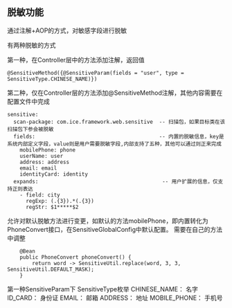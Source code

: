 ## 脱敏功能
通过注解+AOP的方式，对敏感字段进行脱敏

有两种脱敏的方式

第一种，在Controller层中的方法添加注解，返回值
```
@SensitiveMethod({@SensitiveParam(fields = "user", type = SensitiveType.CHINESE_NAME)})
```

第二种，仅在Controller层的方法添加@SensitiveMethod注解，其他内容需要在配置文件中完成
```
sensitive:
  scan-package: com.ice.framework.web.sensitive  -- 扫描包，如果目标类在该扫描包下参会被脱敏
  fields:                                        -- 内置的脱敏信息，key是系统内部定义字段，value则是用户需要脱敏字段,内部支持了五种，其他可以通过则正来完成
    mobilePhone: phone
    userName: user
    address: address
    email: email
    identityCard: identity
  expands:                                        -- 用户扩展的信息，仅支持正则表达
    - field: city
      regExp: (.{3}).*(.{3})
      regStr: $1*****$2
```

允许对默认脱敏方法进行变更，如默认的方法mobilePhone，即内置转化为PhoneConvert接口，在SensitiveGlobalConfig中默认配置。
需要在自己的方法中调整
```
    @Bean
    public PhoneConvert phoneConvert() {
        return word -> SensitiveUtil.replace(word, 3, 3, SensitiveUtil.DEFAULT_MASK);
    }
```

第一种SensitiveParam下
SensitiveType枚举
CHINESE_NAME： 名字
ID_CARD： 身份证
EMAIL： 邮箱
ADDRESS： 地址
MOBILE_PHONE： 手机号



